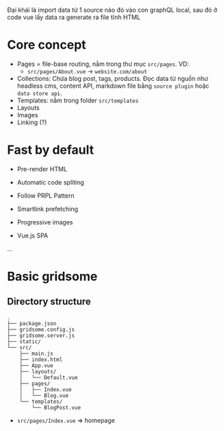 Đại khái là import data từ 1 source nào đó vào con graphQL local, sau đó ở code vue lấy data ra generate ra file tĩnh HTML

# Core concept
- Pages = file-base routing, nằm trong thư mục `src/pages`. VD:
    - `src/pages/About.vue` -> `website.com/about`
- Collections: Chứa blog post, tags, products. Đọc data từ nguồn như headless cms, content API, markdown file bằng `source plugin` hoặc `data store api`.
- Templates: nằm trong folder `src/templates`
- Layouts
- Images
- Linking (?)

# Fast by default
- Pre-render HTML

- Automatic code spliting
- Follow PRPL Pattern
- Smartlink prefetching
- Progressive images
- Vue.js SPA

...

# Basic gridsome
## Directory structure
```
.
├── package.json
├── gridsome.config.js
├── gridsome.server.js
├── static/
└── src/
    ├── main.js
    ├── index.html
    ├── App.vue
    ├── layouts/
    │   └── Default.vue
    ├── pages/
    │   ├── Index.vue
    │   └── Blog.vue
    └── templates/
        └── BlogPost.vue
```
- `src/pages/Index.vue` => homepage
